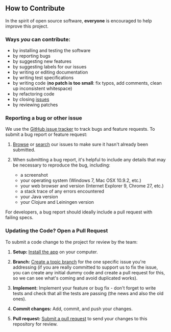 ## How to Contribute

In the spirit of open source software, **everyone** is encouraged to help
improve this project.

### Ways *you* can contribute:

* by installing and testing the software
* by reporting bugs
* by suggesting new features
* by suggesting labels for our issues
* by writing or editing documentation
* by writing test specifications
* by writing code (**no patch is too small**: fix typos, add comments, clean up
  inconsistent whitespace)
* by refactoring code
* by closing [issues][issue_tracker]
* by reviewing patches

### Reporting a bug or other issue

We use the [GitHub issue tracker][issue_tracker] to track bugs and feature
requests. To submit a bug report or feature request:

1. [Browse][issue_tracker] or [search][issue_search] our issues to make sure
it hasn't already been submitted.

2. When submitting a bug report, it's helpful to include any details that may
be necessary to reproduce the bug, including:

    - a screenshot
    - your operating system (Windows 7, Mac OSX 10.9.2, etc.)
    - your web browser and version (Internet Explorer 9, Chrome 27, etc.)
    - a stack trace of any errors encountered
    - your Java version
    - your Clojure and Leiningen version

For developers, a bug report should ideally include a pull request with
failing specs.

### Updating the Code? Open a Pull Request

To submit a code change to the project for review by the team:

1. **Setup:** [Install the app][install] on your computer.

2. **Branch:** [Create a topic branch][branch] for the one specific issue
you're addressing (if you are really committed to support us to fix the issue,
you can create any initial dummy code and create a pull request for this, so
we can see what's coming and avoid duplicated works).

3. **Implement:** Implement your feature or bug fix - don't forget to write tests and check that 
all the tests are passing (the news and also the old ones).

4. **Commit changes:** Add, commit, and push your changes.

5. **Pull request:** [Submit a pull request][pr] to send your changes to this
repository for review.

[issue_tracker]: https://github.com/Code-for-Miami/fbi-api/issues
[issue_search]: https://github.com/Code-for-Miami/fbi-api/search?ref=cmdform&type=Issues
[install]: https://github.com/Code-for-Miami/fbi-api/wiki/How-to-Install%3F
[branch]: https://help.github.com/articles/fork-a-repo#create-branches
[pr]: http://help.github.com/send-pull-requests/
